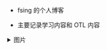- fsing 的个人博客

- 主要记录学习内容和 OTL 内容

  
  
  

<details>
    <summary>图片</summary>
    <p>
        <img src = "index/1.png">
    </p>
</details>

